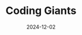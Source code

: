 ---  
layout: startup_page  
title: "Coding Giants"  
id: "codinggiants.com"  
permalink: "/codinggiantscodinggiants.com12022024/"  
website: "https://www.codinggiants.com/"  
funding_round: ""  
funding_amount: "€8.5M"  
investors: "True Global Ventures (TGV), PortfoLion Capital Partners"  
about: "Coding Giants is a hybrid-model coding school offering live and online coding courses to children and teens aged 6-19. Operating in 12 countries, it provides hands-on courses delivered by local coding professionals, combining small-group live sessions with digital materials. The company aims to equip students with essential digital skills, fostering effortless and safe adaptation to technology."  
markets: "Edtech, Knowledge Management, Skill Assessment"  
hq: "Warsaw, Poland"  
founded_year: "2017"  
linkedin: "https://www.linkedin.com/company/coding-giants"  
twitter: "https://twitter.com/giganciprogram"  
instagram: ""  
facebook: "https://www.facebook.com/giganciprogramowania"  
crunchbase: "https://www.crunchbase.com/organization/coding-giants"  
pitchbook: "https://pitchbook.com/profiles/company/521195-14"  

date_display: "02-Dec-2024"  
date: "2024-12-02"

# SEO Optimization  
meta_title: "Coding Giants -  Funding (€8.5M)"  
meta_description: "Coding Giants, Coding Giants is a hybrid-model coding school offering live and online coding courses to children and teens aged 6-19. Operating in 12 countries, it p..."  
meta_keywords: "Coding Giants, Edtech, Knowledge Management, Skill Assessment,  funding"  
canonical_url: "https://startup.projectstartups.com/codinggiantscodinggiants.com12022024/"  
---
